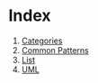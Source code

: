 # Index


1. [Categories](categories.md)
1. [Common Patterns](common-patterns.md)
1. [List](list.md)
1. [UML](uml.md)